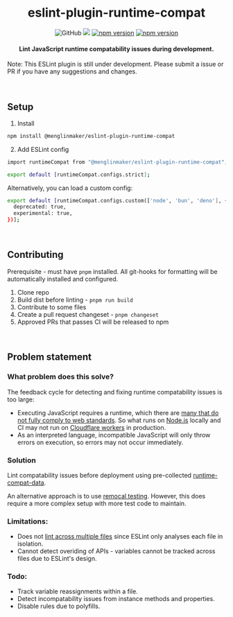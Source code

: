 <h1 align="center">eslint-plugin-runtime-compat</h1>

<div flex align="center">
<img alt="GitHub" src="https://img.shields.io/github/license/menglinmaker/eslint-plugin-runtime-compat">
<img src="https://img.shields.io/github/actions/workflow/status/menglinmaker/eslint-plugin-runtime-compat/CI.yml">
<a href="https://badge.fury.io/js/@menglinmaker%2Feslint-plugin-runtime-compat"><img src="https://badge.fury.io/js/@menglinmaker%2Feslint-plugin-runtime-compat.svg" alt="npm version"></a>
<a href="https://npm-stat.com/charts.html?package=eslint-plugin-runtime-compat"><img src="https://img.shields.io/npm/dm/eslint-plugin-runtime-compat.svg" alt="npm version"></a>
</div>

<h4 align="center">Lint JavaScript runtime compatability issues during development.</h4>

Note: This ESLint plugin is still under development. Please submit a issue or PR if you have any suggestions and changes.

&nbsp;

## Setup

1. Install
```Bash
npm install @menglinmaker/eslint-plugin-runtime-compat
```

2. Add ESLint config
```Bash
import runtimeCompat from "@menglinmaker/eslint-plugin-runtime-compat";

export default [runtimeCompat.configs.strict];
```

Alternatively, you can load a custom config:
```Bash
export default [runtimeCompat.configs.custom(['node', 'bun', 'deno'], {
  deprecated: true,
  experimental: true,
})];
```

&nbsp;

## Contributing
Prerequisite - must have `pnpm` installed. All git-hooks for formatting will be automatically installed and configured.

1. Clone repo
2. Build dist before linting - `pnpm run build`
3. Contribute to some files
4. Create a pull request changeset - `pnpm changeset`
5. Approved PRs that passes CI will be released to npm

&nbsp;

## Problem statement

### What problem does this solve?
The feedback cycle for detecting and fixing runtime compatability issues is too large:
- Executing JavaScript requires a runtime, which there are [many that do not fully comply to web standards](https://runtime-compat.unjs.io/). So what runs on [Node.js](https://nodejs.org) locally and CI may not run on [Cloudflare workers](https://workers.cloudflare.com/) in production.
- As an interpreted language, incompatible JavaScript will only throw errors on execution, so errors may not occur immediately.

### Solution
Lint compatability issues before deployment using pre-collected [runtime-compat-data](https://github.com/unjs/runtime-compat/tree/main/packages/runtime-compat-data).

An alternative approach is to use [remocal testing](https://theburningmonk.com/2022/05/my-testing-strategy-for-serverless-applications/#:~:text=A%20remocal%20test%20is%20when,aka%20testing%20in%20the%20cloud). However, this does require a more complex setup with more test code to maintain.

### Limitations:
- Does not [lint across multiple files](https://github.com/eslint/eslint/discussions/15388#discussioncomment-1747795) since ESLint only analyses each file in isolation.
- Cannot detect overiding of APIs - variables cannot be tracked across files due to ESLint's design.

### Todo:
- Track variable reassignments within a file.
- Detect incompatability issues from instance methods and properties.
- Disable rules due to polyfills.
